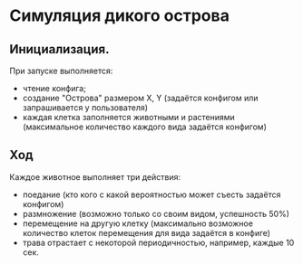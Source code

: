# Симуляция дикого острова

## Инициализация.

При запуске выполняется:
- чтение конфига;
- создание "Острова" размером X, Y (задаётся конфигом или запрашивается у пользователя)
- каждая клетка заполняется животными и растениями (максимальное количество каждого вида задаётся конфигом)

## Ход

Каждое животное выполняет три действия:
- поедание (кто кого с какой вероятностью может съесть задаётся конфигом)
- размножение (возможно только со своим видом, успешность 50%)
- перемещение на другую клетку (максимально возможное количество клеток перемещения для вида задаётся в конфиге)
- трава отрастает с некоторой периодичностью, например, каждые 10 сек.

